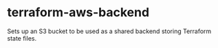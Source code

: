 # terraform-aws-backend

Sets up an S3 bucket to be used as a shared backend storing Terraform state files.
